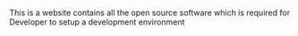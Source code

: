 This is a website contains all the open source software which is required for
Developer to setup a development environment
